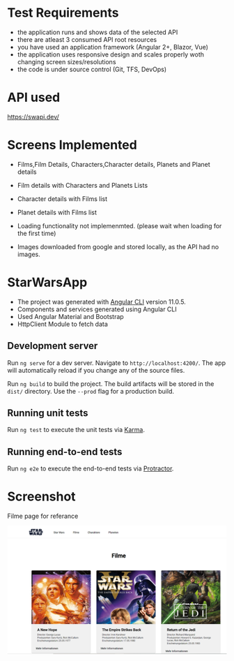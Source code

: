 # Test Requirements

* the application runs and shows data of the selected API
* there are atleast 3 consumed API root resources
* you have used an application framework (Angular 2+, Blazor, Vue)
* the application uses responsive design and scales properly woth changing screen sizes/resolutions
* the code is under source control (Git, TFS, DevOps)

# API used
https://swapi.dev/

# Screens Implemented

* Films,Film Details, Characters,Character details, Planets and Planet details
* Film details with Characters and Planets Lists
* Character details with Films list
* Planet details with Films list


* Loading functionality not implemenmted. (please wait when loading for the first time)
* Images downloaded from google and stored locally, as the API had no images.


# StarWarsApp

* The project was generated with [Angular CLI](https://github.com/angular/angular-cli) version 11.0.5.
* Components and services generated using Angular CLI
* Used Angular Material and Bootstrap
* HttpClient Module to fetch data


## Development server

Run `ng serve` for a dev server. Navigate to `http://localhost:4200/`. The app will automatically reload if you change any of the source files.

Run `ng build` to build the project. The build artifacts will be stored in the `dist/` directory. Use the `--prod` flag for a production build.

## Running unit tests

Run `ng test` to execute the unit tests via [Karma](https://karma-runner.github.io).

## Running end-to-end tests

Run `ng e2e` to execute the end-to-end tests via [Protractor](http://www.protractortest.org/).

# Screenshot

Filme page for referance

![Film List](./docs/film-list.PNG)

